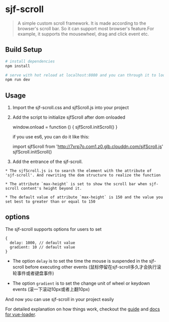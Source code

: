 # sjf-scroll

> A simple custom scroll framework. It is made according to the browser's scroll bar. So it can support most browser's feature.For example, it supports the mousewheel, drag and click event etc.

## Build Setup

``` bash
# install dependencies
npm install

# serve with hot reload at localhost:8080 and you can through it to look the example of sjf-scroll
npm run dev

```
## Usage 

  1. Import the sjf-scroll.css and sjfScroll.js into your project 

        <link rel="stylesheet" href="http://7xrp7o.com1.z0.glb.clouddn.com/sjf-scroll.css">
        <script src="http://7xrp7o.com1.z0.glb.clouddn.com/sjfScroll.js"></script>

  2. Add the script to initialize sjfScroll after dom onloaded

        window.onload = function () {
          sjfScroll.initScroll()
        }

      if you use es6, you can do it like this:

        import sjfScroll from 'http://7xrp7o.com1.z0.glb.clouddn.com/sjfScroll.js'
        sjfScroll.initScroll()

  3. Add the entrance of the sjf-scroll.

        <div sjf-scroll max-height="150"></div>
  
    * The sjfScroll.js is to search the element with the attribute of 'sjf-scroll'. And rewriting the dom structure to realize the function

    * The attribute `max-height` is set to show the scroll bar when sjf-scroll content's height beyond it.

    * The default value of attribute `max-height` is 150 and the value you set best to greater than or equal to 150

## options
The sjf-scroll supports options for users to set
    
    {
      delay: 1000, // default value
      gradient: 10 // default value
    }

  * The option `delay` is to set the time the mouse is suspended in the sjf-scroll before executing other events
    (鼠标停留在sjf-scroll多久才会执行滚轮事件或者键盘事件)

  * The option `gradient` is to set the change unit of wheel or keydown events
    (滚一下滚动10px或者上翻10px)

And now you can use sjf-scroll in your project easily

For detailed explanation on how things work, checkout the [guide](http://vuejs-templates.github.io/webpack/) and [docs for vue-loader](http://vuejs.github.io/vue-loader).
